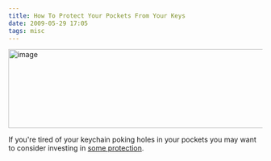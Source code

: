 ```yaml
---
title: How To Protect Your Pockets From Your Keys
date: 2009-05-29 17:05
tags: misc
---
```

<img alt="image" height="157" src="/images/keywallet.jpg" width="512" />
<br/>

If you're tired of your keychain poking holes in your pockets you may want to consider investing in [some protection][1].

 [1]: http://www.amazon.com/Leather-Key-Case-Wallet-Handmade/dp/B000EX4ZFO
